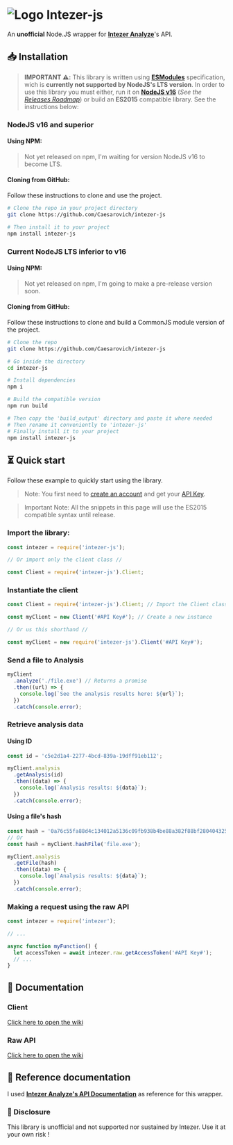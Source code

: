 # ![Logo](https://i.imgur.com/OhyTjKK.png) Intezer-js

An **unofficial** Node.JS wrapper for [**Intezer Analyze**](https://analyze.intezer.com/)'s API.

## 📥 Installation

> **IMPORTANT ⚠️:** This library is written using [**ESModules**](https://flaviocopes.com/es-modules/) specification, wich is **currently not supported by NodeJS's LTS version**.
> In order to use this library you must either, run it on [**NodeJS v16**](https://nodejs.org/dist/latest-v16.x/docs/api/index.html) (_See the [Releases Roadmap](https://nodejs.org/en/about/releases/)_) or build an **ES2015** compatible library.
> See the instructions below:

### NodeJS v16 and superior

#### Using NPM:

> Not yet released on npm, I'm waiting for version NodeJS v16 to become LTS.

#### Cloning from GitHub:

Follow these instructions to clone and use the project.

```sh
# Clone the repo in your project directory
git clone https://github.com/Caesarovich/intezer-js

# Then install it to your project
npm install intezer-js
```

### Current NodeJS LTS inferior to v16

#### Using NPM:

> Not yet released on npm, I'm going to make a pre-release version soon.

#### Cloning from GitHub:

Follow these instructions to clone and build a CommonJS module version of the project.

```sh
# Clone the repo
git clone https://github.com/Caesarovich/intezer-js

# Go inside the directory
cd intezer-js

# Install dependencies
npm i

# Build the compatible version
npm run build

# Then copy the 'build_output' directory and paste it where needed
# Then rename it conveniently to 'intezer-js'
# Finally install it to your project
npm install intezer-js
```

## ⏳ Quick start

Follow these example to quickly start using the library.

> Note: You first need to [create an account](https://analyze.intezer.com/create-account) and get your [API Key](https://analyze.intezer.com/account-details).

> Important Note: All the snippets in this page will use the ES2015 compatible syntax until release.

### Import the library:

```js
const intezer = require('intezer-js');

// Or import only the client class //

const Client = require('intezer-js').Client;
```

### Instantiate the client

```js
const Client = require('intezer-js').Client; // Import the Client class

const myClient = new Client('#API Key#'); // Create a new instance

// Or us this shorthand //

const myClient = new require('intezer-js').Client('#API Key#');
```

### Send a file to Analysis

```js
myClient
  .analyze('./file.exe') // Returns a promise
  .then((url) => {
    console.log(`See the analysis results here: ${url}`);
  })
  .catch(console.error);
```

### Retrieve analysis data

#### Using ID

```js
const id = 'c5e2d1a4-2277-4bcd-839a-19dff91eb112';

myClient.analysis
  .getAnalysis(id)
  .then((data) => {
    console.log(`Analysis results: ${data}`);
  })
  .catch(console.error);
```

#### Using a file's hash

```js
const hash = '0a76c55fa88d4c134012a5136c09fb938b4be88a382f88bf2804043253b0559f';
// Or
const hash = myClient.hashFile('file.exe');

myClient.analysis
  .getFile(hash)
  .then((data) => {
    console.log(`Analysis results: ${data}`);
  })
  .catch(console.error);
```

### Making a request using the raw API

```js
const intezer = require('intezer');

// ...

async function myFunction() {
  let accessToken = await intezer.raw.getAccessToken('#API Key#');
  // ...
}
```

## 📔 Documentation

### Client

[Click here to open the wiki](https://github.com/Caesarovich/intezer-js/wiki/Client)

### Raw API

[Click here to open the wiki](https://github.com/Caesarovich/intezer-js/wiki/Raw-API)

## 📕 Reference documentation

I used [**Intezer Analyze's API Documentation**](https://analyze.intezer.com/api/docs/documentation) as reference for this wrapper.

### 📄 Disclosure

This library is unofficial and not supported nor sustained by Intezer.
Use it at your own risk !
